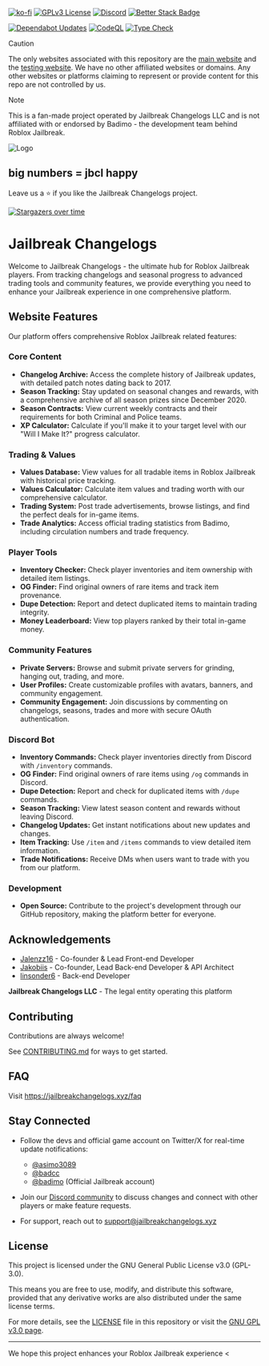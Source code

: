 [![ko-fi](https://ko-fi.com/img/githubbutton_sm.svg)](https://ko-fi.com/jailbreakchangelogs)
[![GPLv3 License](https://img.shields.io/badge/License-GPL%20v3-yellow.svg)](./LICENSE)
[![Discord](https://img.shields.io/discord/1286064050135896064?logo=discord&logoColor=white&label=discord&color=4d3dff)](https://discord.jailbreakchangelogs.xyz)
[![Better Stack Badge](https://uptime.betterstack.com/status-badges/v3/monitor/1ofdv.svg)](https://status.jailbreakchangelogs.xyz)

[![Dependabot Updates](https://github.com/JBChangelogs/JailbreakChangelogs/actions/workflows/dependabot/dependabot-updates/badge.svg?branch=main)](https://github.com/JBChangelogs/JailbreakChangelogs/actions/workflows/dependabot/dependabot-updates)
[![CodeQL](https://github.com/JBChangelogs/JailbreakChangelogs/actions/workflows/github-code-scanning/codeql/badge.svg?branch=main)](https://github.com/JBChangelogs/JailbreakChangelogs/actions/workflows/github-code-scanning/codeql)
[![Type Check](https://github.com/JBChangelogs/JailbreakChangelogs/actions/workflows/type-check.yml/badge.svg?branch=main)](https://github.com/JBChangelogs/JailbreakChangelogs/actions/workflows/type-check.yml)

> [!CAUTION]
> The only websites associated with this repository are the [main website](https://jailbreakchangelogs.xyz/) and the [testing website](https://testing.jailbreakchangelogs.xyz). We have no other affiliated websites or domains. Any other websites or platforms claiming to represent or provide content for this repo are not controlled by us.

> [!NOTE]
> This is a fan-made project operated by Jailbreak Changelogs LLC and is not affiliated with or endorsed by Badimo - the development team behind Roblox Jailbreak.

![Logo](https://assets.jailbreakchangelogs.xyz/assets/logos/JBCL_Long_Game_Background.png)

## big numbers = jbcl happy

Leave us a ⭐ if you like the Jailbreak Changelogs project.

[![Stargazers over time](https://starchart.cc/JBChangelogs/JailbreakChangelogs.svg?background=%23121317&axis=%23fffffe&line=%231d80e2)](https://starchart.cc/JBChangelogs/JailbreakChangelogs)

# Jailbreak Changelogs

Welcome to Jailbreak Changelogs - the ultimate hub for Roblox Jailbreak players. From tracking changelogs and seasonal progress to advanced trading tools and community features, we provide everything you need to enhance your Jailbreak experience in one comprehensive platform.

## Website Features

Our platform offers comprehensive Roblox Jailbreak related features:

### Core Content

- **Changelog Archive:** Access the complete history of Jailbreak updates, with detailed patch notes dating back to 2017.
- **Season Tracking:** Stay updated on seasonal changes and rewards, with a comprehensive archive of all season prizes since December 2020.
- **Season Contracts:** View current weekly contracts and their requirements for both Criminal and Police teams.
- **XP Calculator:** Calculate if you'll make it to your target level with our "Will I Make It?" progress calculator.

### Trading & Values

- **Values Database:** View values for all tradable items in Roblox Jailbreak with historical price tracking.
- **Values Calculator:** Calculate item values and trading worth with our comprehensive calculator.
- **Trading System:** Post trade advertisements, browse listings, and find the perfect deals for in-game items.
- **Trade Analytics:** Access official trading statistics from Badimo, including circulation numbers and trade frequency.

### Player Tools

- **Inventory Checker:** Check player inventories and item ownership with detailed item listings.
- **OG Finder:** Find original owners of rare items and track item provenance.
- **Dupe Detection:** Report and detect duplicated items to maintain trading integrity.
- **Money Leaderboard:** View top players ranked by their total in-game money.

### Community Features

- **Private Servers:** Browse and submit private servers for grinding, hanging out, trading, and more.
- **User Profiles:** Create customizable profiles with avatars, banners, and community engagement.
- **Community Engagement:** Join discussions by commenting on changelogs, seasons, trades and more with secure OAuth authentication.

### Discord Bot

- **Inventory Commands:** Check player inventories directly from Discord with `/inventory` commands.
- **OG Finder:** Find original owners of rare items using `/og` commands in Discord.
- **Dupe Detection:** Report and check for duplicated items with `/dupe` commands.
- **Season Tracking:** View latest season content and rewards without leaving Discord.
- **Changelog Updates:** Get instant notifications about new updates and changes.
- **Item Tracking:** Use `/item` and `/items` commands to view detailed item information.
- **Trade Notifications:** Receive DMs when users want to trade with you from our platform.

### Development

- **Open Source:** Contribute to the project's development through our GitHub repository, making the platform better for everyone.

## Acknowledgements

- [Jalenzz16](https://github.com/Jalenzzz) - Co-founder & Lead Front-end Developer
- [Jakobiis](https://github.com/Jakobiis/) - Co-founder, Lead Back-end Developer & API Architect
- [linsonder6](https://github.com/linsonder6/) - Back-end Developer

**Jailbreak Changelogs LLC** - The legal entity operating this platform

## Contributing

Contributions are always welcome!

See [CONTRIBUTING.md](./CONTRIBUTING.md) for ways to get started.

## FAQ

Visit https://jailbreakchangelogs.xyz/faq

## Stay Connected

- Follow the devs and official game account on Twitter/X for real-time update notifications:
  - [@asimo3089](https://x.com/asimo3089)
  - [@badcc](https://x.com/badccvoid)
  - [@badimo](https://x.com/badimo) (Official Jailbreak account)

- Join our [Discord community](https://discord.jailbreakchangelogs.xyz/) to discuss changes and connect with other players or make feature requests.
- For support, reach out to [support@jailbreakchangelogs.xyz](mailto:support@jailbreakchangelogs.xyz)

## License

This project is licensed under the GNU General Public License v3.0 (GPL-3.0).

This means you are free to use, modify, and distribute this software, provided that any derivative works are also distributed under the same license terms.

For more details, see the [LICENSE](./LICENSE) file in this repository or visit the [GNU GPL v3.0 page](https://www.gnu.org/licenses/gpl-3.0.en.html).

---

We hope this project enhances your Roblox Jailbreak experience <
